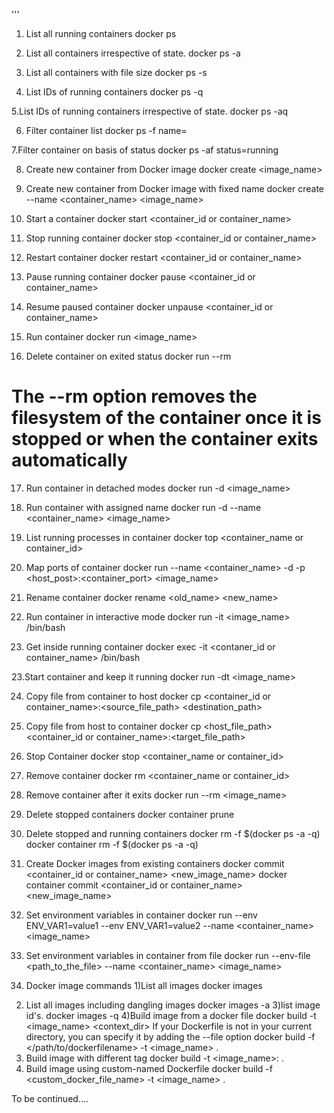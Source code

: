 '''

1. List all running containers
docker ps

2. List all containers irrespective of state.
docker ps -a

3. List all containers with file size
docker ps -s

4. List IDs of running containers
docker ps -q

5.List IDs of running containers irrespective of state.
docker ps -aq

6. Filter container list
docker ps -f name=<string>

7.Filter container  on basis of status
docker ps -af status=running

8. Create new container from Docker image
docker create <image_name>

9. Create new container from Docker image with fixed name
docker create --name <container_name> <image_name>

10. Start a container
docker start <container_id or container_name>

11. Stop running container
docker stop <container_id or container_name>

12. Restart container
docker restart <container_id or container_name>

13. Pause running container
docker pause <container_id or container_name>

14. Resume paused container
docker unpause <container_id or container_name>

15. Run container
docker run <image_name>

16. Delete container on exited status
docker run --rm <container>

# The --rm option removes the filesystem of the container once it is stopped or when the container exits automatically

17. Run container in detached modes
docker run -d <image_name>

18. Run container with assigned name
docker run -d --name <container_name> <image_name>

19. List running processes in container
docker top <container_name or container_id>

20. Map ports of container
docker run --name <container_name> -d -p <host_post>:<container_port> <image_name>

21. Rename container
docker rename <old_name> <new_name>

22. Run container in interactive mode
docker run -it <image_name> /bin/bash

22. Get inside running container
docker exec -it <contaner_id or container_name> /bin/bash

23.Start container and keep it running
docker run -dt <image_name>

24. Copy file from container to host
docker cp <container_id or container_name>:<source_file_path> <destination_path>

25. Copy file from host to container
docker cp <host_file_path> <container_id or container_name>:<target_file_path>

26. Stop Container
docker stop <container_name or container_id>

27. Remove container
docker rm <container_name or container_id>

28. Remove container after it exits
docker run --rm <image_name>

29. Delete stopped containers
docker container prune

30. Delete stopped and running containers
docker rm -f $(docker ps -a -q)
docker container rm -f $(docker ps -a -q)

31. Create Docker images from existing containers
docker commit <container_id or container_name> <new_image_name>
docker container commit <container_id or container_name> <new_image_name>

32. Set environment variables in container
docker run --env ENV_VAR1=value1 --env ENV_VAR1=value2 --name <container_name> <image_name>

33. Set environment variables in container from file
docker run --env-file <path_to_the_file> --name <container_name> <image_name>

34. Docker image commands
1)List all images
docker images

2) List all images including dangling images
docker images -a
3)list image id's.
docker images -q
4)Build image from a docker file
docker build -t <image_name> <context_dir>
If your Dockerfile is not in your current directory, you can specify it by adding the --file option
docker build -f </path/to/dockerfilename>  -t <image_name> .
5) Build image with different tag
docker build -t <image_name>:<tag or version> .
6) Build image using custom-named Dockerfile
docker build -f <custom_docker_file_name> -t <image_name> .

To be continued....
